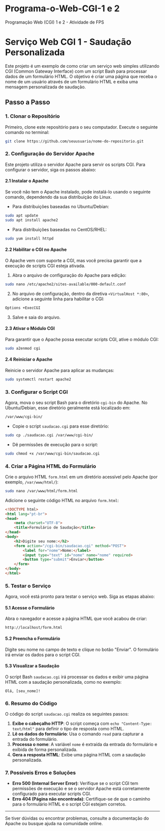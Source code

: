 # Programa-o-Web-CGI-1 e 2
Programação Web (CGI) 1 e 2 - Atividade de FPS

# Serviço Web CGI 1 - Saudação Personalizada

Este projeto é um exemplo de como criar um serviço web simples utilizando CGI (Common Gateway Interface) com um script Bash para processar dados de um formulário HTML. O objetivo é criar uma página que receba o nome de um usuário através de um formulário HTML e exiba uma mensagem personalizada de saudação.

## Passo a Passo

### 1. Clonar o Repositório

Primeiro, clone este repositório para o seu computador. Execute o seguinte comando no terminal:

```bash
git clone https://github.com/seuusuario/nome-do-repositorio.git
```

### 2. Configuração do Servidor Apache

Este projeto utiliza o servidor Apache para servir os scripts CGI. Para configurar o servidor, siga os passos abaixo:

#### 2.1 Instalar o Apache

Se você não tem o Apache instalado, pode instalá-lo usando o seguinte comando, dependendo da sua distribuição do Linux.

- Para distribuições baseadas no Ubuntu/Debian:

```bash
sudo apt update
sudo apt install apache2
```

- Para distribuições baseadas no CentOS/RHEL:

```bash
sudo yum install httpd
```

#### 2.2 Habilitar o CGI no Apache

O Apache vem com suporte a CGI, mas você precisa garantir que a execução de scripts CGI esteja ativada.

1. Abra o arquivo de configuração do Apache para edição:

```bash
sudo nano /etc/apache2/sites-available/000-default.conf
```

2. No arquivo de configuração, dentro da diretiva `<VirtualHost *:80>`, adicione a seguinte linha para habilitar o CGI:

```bash
Options +ExecCGI
```

3. Salve e saia do arquivo.

#### 2.3 Ativar o Módulo CGI

Para garantir que o Apache possa executar scripts CGI, ative o módulo CGI:

```bash
sudo a2enmod cgi
```

#### 2.4 Reiniciar o Apache

Reinicie o servidor Apache para aplicar as mudanças:

```bash
sudo systemctl restart apache2
```

### 3. Configurar o Script CGI

Agora, mova o seu script Bash para o diretório `cgi-bin` do Apache. No Ubuntu/Debian, esse diretório geralmente está localizado em:

```bash
/var/www/cgi-bin/
```

- Copie o script `saudacao.cgi` para esse diretório:

```bash
sudo cp ./saudacao.cgi /var/www/cgi-bin/
```

- Dê permissões de execução para o script:

```bash
sudo chmod +x /var/www/cgi-bin/saudacao.cgi
```

### 4. Criar a Página HTML do Formulário

Crie o arquivo HTML `form.html` em um diretório acessível pelo Apache (por exemplo, `/var/www/html/`):

```bash
sudo nano /var/www/html/form.html
```

Adicione o seguinte código HTML no arquivo `form.html`:

```html
<!DOCTYPE html>
<html lang="pt-br">
<head>
    <meta charset="UTF-8">
    <title>Formulário de Saudação</title>
</head>
<body>
    <h2>Digite seu nome:</h2>
    <form action="/cgi-bin/saudacao.cgi" method="POST">
        <label for="nome">Nome:</label>
        <input type="text" id="nome" name="nome" required>
        <button type="submit">Enviar</button>
    </form>
</body>
</html>
```

### 5. Testar o Serviço

Agora, você está pronto para testar o serviço web. Siga as etapas abaixo:

#### 5.1 Acesse o Formulário

Abra o navegador e acesse a página HTML que você acabou de criar:

```
http://localhost/form.html
```

#### 5.2 Preencha o Formulário

Digite seu nome no campo de texto e clique no botão "Enviar". O formulário irá enviar os dados para o script CGI.

#### 5.3 Visualizar a Saudação

O script Bash `saudacao.cgi` irá processar os dados e exibir uma página HTML com a saudação personalizada, como no exemplo:

```
Olá, [seu_nome]!
```

### 6. Resumo do Código

O código do script `saudacao.cgi` realiza os seguintes passos:

1. **Exibe o cabeçalho HTTP**: O script começa com `echo "Content-Type: text/html"` para definir o tipo de resposta como HTML.
2. **Lê os dados do formulário**: Usa o comando `read` para capturar a entrada do formulário.
3. **Processa o nome**: A variável `nome` é extraída da entrada do formulário e exibida de forma personalizada.
4. **Gera a resposta HTML**: Exibe uma página HTML com a saudação personalizada.

### 7. Possíveis Erros e Soluções

- **Erro 500 (Internal Server Error)**: Verifique se o script CGI tem permissões de execução e se o servidor Apache está corretamente configurado para executar scripts CGI.
- **Erro 404 (Página não encontrada)**: Certifique-se de que o caminho para o formulário HTML e o script CGI estejam corretos.

---

Se tiver dúvidas ou encontrar problemas, consulte a documentação do Apache ou busque ajuda na comunidade online.
